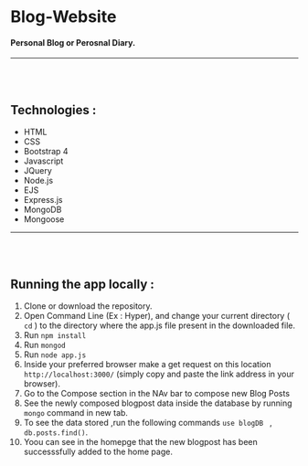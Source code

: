 # Blog-Website
#### Personal Blog or Perosnal Diary.

<hr />
<br />
<br />


## Technologies :
- HTML
- CSS
- Bootstrap 4
- Javascript
- JQuery
- Node.js
- EJS
- Express.js
- MongoDB
- Mongoose
<hr />
<br />
<br />

## Running the app locally :
1. Clone or download the repository.
2. Open Command Line (Ex : Hyper), and change your current directory ( ``` cd ``` ) to the directory where the app.js file present in the downloaded file.
3. Run ``` npm install  ```
4. Run ``` mongod ```
5. Run ```node app.js ```
6. Inside your preferred browser make a get request on this location ```http://localhost:3000/``` (simply copy and  paste the link address in your browser).
7. Go to the Compose section in the NAv bar to compose new Blog Posts
8. See the newly composed blogpost data inside the database by running ``` mongo ``` command in new tab.
9. To see the data stored ,run the following commands ``` use blogDB  ``` , ``` db.posts.find() ```.
10. Yoou can see in the homepge that the new blogpost has been successsfully added to the home page.
